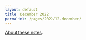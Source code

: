 ```yaml
---
layout: default
title: December 2022
permalink: /pages/2022/12-december/
---
```


[About these notes](https://github.com/tinalexander/notes).

